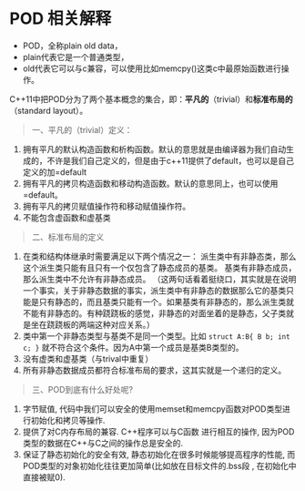 # POD 相关解释 #
 
- POD，全称plain old data，
- plain代表它是一个普通类型，
- old代表它可以与c兼容，可以使用比如memcpy()这类c中最原始函数进行操作。
 
 C++11中把POD分为了两个基本概念的集合，即：**平凡的**（trivial）和**标准布局的**（standard layout）。



> 一、平凡的（trivial）定义：
>
1. 拥有平凡的默认构造函数和析构函数。默认的意思就是由编译器为我们自动生成的，不许是我们自己定义的，但是由于c++11提供了default，也可以是自己定义的加=default
2. 拥有平凡的拷贝构造函数和移动构造函数。默认的意思同上，也可以使用=default。
3. 拥有平凡的拷贝赋值操作符和移动赋值操作符。
4. 不能包含虚函数和虚基类

> 二、标准布局的定义
> 
1. 在类和结构体继承时需要满足以下两个情况之一：
		派生类中有非静态类，那么这个派生类只能有且只有一个仅包含了静态成员的基类。
		基类有非静态成员，那么派生类中不允许有非静态成员。
	（这两句话看着挺绕口，其实就是在说明一个事实，关于非静态数据的事实，派生类中有非静态的数据那么它的基类只能是只有静态的，而且基类只能有一个。如果基类有非静态的，那么派生类就不能有非静态的。有种跷跷板的感觉，非静态的对面坐着的是静态，父子类就是坐在跷跷板的两端这种对应关系。）
2. 类中第一个非静态类型与基类不是同一个类型。比如
	`struct A:B{
   		B b;
   		int c;
	}`
就不符合这个条件。因为A中第一个成员是基类B类型的。
3. 没有虚类和虚基类（与trival中重复）
4. 所有非静态数据成员都符合标准布局的要求，这其实就是一个递归的定义。

> 三、POD到底有什么好处呢?
> 
1. 字节赋值, 代码中我们可以安全的使用memset和memcpy函数对POD类型进行初始化和拷贝等操作.
2. 提供了对C内存布局的兼容. C++程序可以与C函数 进行相互的操作, 因为POD类型的数据在C++与C之间的操作总是安全的.
3. 保证了静态初始化的安全有效, 静态初始化在很多时候能够提高程序的性能, 而POD类型的对象初始化往往更加简单(比如放在目标文件的.bss段 , 在初始化中直接被赋0).